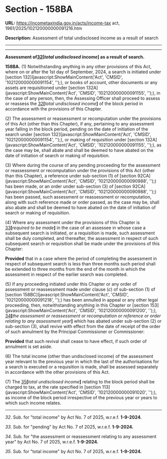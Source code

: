 # Section - 158BA

**URL:** https://incometaxindia.gov.in/acts/income-tax act, 1961/2025/102120000000091216.htm

**Description:** Assessment of total undisclosed income as a result of search

---

****

**Assessment of[32](javascript:ShowFootnote\('fn32'\);)[_total undisclosed income_] as a result of search.**

**158BA.** (1) Notwithstanding anything in any other provisions of this Act, where on or after the 1st day of September, 2024, a search is initiated under [section 132](javascript:ShowMainContent\('Act', 'CMSID', '102120000000091154', ''\);), or books of account, other documents or any assets are requisitioned under [section 132A](javascript:ShowMainContent\('Act', 'CMSID', '102120000000091155', ''\);), in the case of any person, then, the Assessing Officer shall proceed to assess or reassess the [32](javascript:ShowFootnote\('fn32'\);)**[**_total undisclosed income_**]** of the block period in accordance with the provisions of this Chapter.

(2) The assessment or reassessment or recomputation under the provisions of this Act (other than this Chapter), if any, pertaining to any assessment year falling in the block period, pending on the date of initiation of the search under [section 132](javascript:ShowMainContent\('Act', 'CMSID', '102120000000091154', ''\);), or making of requisition under [section 132A](javascript:ShowMainContent\('Act', 'CMSID', '102120000000091155', ''\);), as the case may be, shall abate and shall be deemed to have abated on the date of initiation of search or making of requisition.

(3) Where during the course of any pending proceeding for the assessment or reassessment or recomputation under the provisions of this Act (other than this Chapter), a reference under sub-section (1) of [section 92CA](javascript:ShowMainContent\('Act', 'CMSID', '102120000000090988', ''\);) has been made, or an order under sub-section (3) of [section 92CA](javascript:ShowMainContent\('Act', 'CMSID', '102120000000090988', ''\);) has been passed, such assessment or reassessment or recomputation, along with such reference made or order passed, as the case may be, shall also abate and shall be deemed to have abated on the date of initiation of search or making of requisition.

(4) Where any assessment under the provisions of this Chapter is [33](javascript:ShowFootnote\('fn33'\);)**[**_required to be made_**]** in the case of an assessee in whose case a subsequent search is initiated, or a requisition is made, such assessment shall be duly completed, and thereafter, the assessment in respect of such subsequent search or requisition shall be made under the provisions of this Chapter:

**Provided** that in a case where the period of completing the assessment in respect of subsequent search is less than three months such period shall be extended to three months from the end of the month in which the assessment in respect of the earlier search was completed.

(5) If any proceeding initiated under this Chapter or any order of assessment or reassessment made under clause (_c_) of sub-section (1) of [section 158BC](javascript:ShowMainContent\('Act', 'CMSID', '102120000000091218', ''\);) has been annulled in appeal or any other legal proceeding, then, notwithstanding anything in this Chapter or [section 153](javascript:ShowMainContent\('Act', 'CMSID', '102120000000091200', ''\);), [34](javascript:ShowFootnote\('fn34'\);)**[**_the assessment or reassessment or recomputation or reference or order relating to any assessment year_**]** which has abated under sub-section (2) or sub-section (3), shall revive with effect from the date of receipt of the order of such annulment by the Principal Commissioner or Commissioner:

**Provided** that such revival shall cease to have effect, if such order of annulment is set aside.

(6) The total income (other than undisclosed income) of the assessment year relevant to the previous year in which the last of the authorisations for a search is executed or a requisition is made, shall be assessed separately in accordance with the other provisions of this Act.

(7) The [35](javascript:ShowFootnote\('fn35'\);)**[**_total undisclosed income_**]** relating to the block period shall be charged to tax, at the rate specified in [section 113](javascript:ShowMainContent\('Act', 'CMSID', '102120000000091020', ''\);), as income of the block period irrespective of the previous year or years to which such income relates.

* * *

_32_. Sub. for "total income" by Act No. 7 of 2025, w.r.e.f. **1-9-2024**.

_33_. Sub. for "pending" by Act No. 7 of 2025, w.r.e.f. **1-9-2024.**

_34_. Sub. for "the assessment or reassessment relating to any assessment year" by Act No. 7 of 2025, w.r.e.f. **1-9-2024.**

_35_. Sub. for "total income" by Act No. 7 of 2025, w.r.e.f. **1-9-2024.**